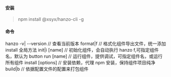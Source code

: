 #### 安装
> npm install @xsyx/hanzo-cli -g

#### 命令
hanzo -v| --version       // 查看当前版本
      format|f            // 格式化组件导出文件，统一添加 install 全局方法
      init|i [name]       // 初始化组件，会自动执行 hanzo f,可指定组件名，默认为 button
      run [name]          // 运行组件，提供调试，可指定组件名，或运行所有组件
      install [options]   // 安装依赖，代理 npm 安装，保持组件项目纯净
      build|b             // 依据配置文件的配置来打包组件